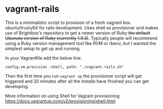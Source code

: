 # vagrant-rails
This is a minimalistic script to provision of a fresh vagrant box ubuntu/trusty64 for rails development. Uses shell as provisioner and makes use of Brightbox's repository to get a newer version of Ruby ~~the default Ubunutu version of Ruby (currently 1.9.3)~~. Typically people will recommend using a Ruby version management tool like RVM or rbenv, but I wanted the simplest setup to get up and running.

In your Vagrantfile add the below line:

`config.vm.provision :shell, path: "./vagrant-rails.sh"`

Then the first time you run `vagrant up` the provisioner script will get triggered and 20 minutes after all the installs have finished you can get developing.

More information on using Shell for Vagrant provisioning: https://docs.vagrantup.com/v2/provisioning/shell.html
